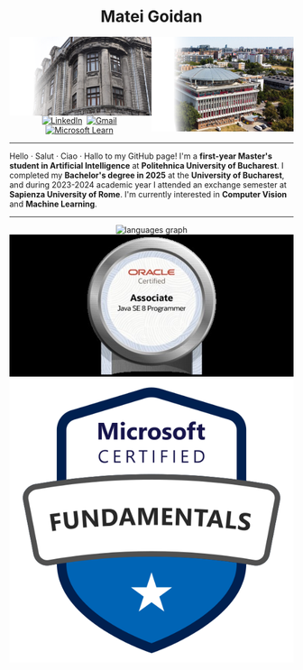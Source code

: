 <h1 align="center">Matei Goidan</h1>

<img align="right" src="UPB.png" width="50%">
<img align="right" src="FMI.png" width="50%">

###

<div align="center">
  <a href="https://www.linkedin.com/in/matei-constantin-goidan-b8a0a3269/"><img src="https://img.shields.io/badge/linkedin-%230077B5.svg?&style=for-the-badge" alt="LinkedIn" /></a>&nbsp;
  <a href="mailto:goidan.mateiconstantin@gmail.com"><img src="https://img.shields.io/badge/gmail-%23D14836.svg?&style=for-the-badge" alt="Gmail"/></a>&nbsp;
  <a href="https://learn.microsoft.com/en-us/users/mateiconstantingoidan-8358/"><img src="https://img.shields.io/badge/Microsoft%20Learn-2F8D46?style=for-the-badge&logo=microsoft&logoColor=white" alt="Microsoft Learn" /></a>&nbsp;

</div>

---

<div>
Hello · Salut · Ciao · Hallo to my GitHub page! I'm a <b>first-year Master's student in Artificial Intelligence</b> at <b>Politehnica University of Bucharest</b>. I completed my <b>Bachelor's degree in 2025</b> at the <b>University of Bucharest</b>, and during 2023-2024 academic year I attended an exchange semester at <b>Sapienza University of Rome</b>. I'm currently interested in <b>Computer Vision</b> and <b>Machine Learning</b>.
</div>

---

<div align="center">
  <img src="https://github-readme-stats.vercel.app/api/top-langs?username=MateiGoidan&locale=en&hide_title=false&layout=compact&card_width=320&langs_count=6&theme=nord&hide_border=false" height="160" alt="languages graph"  />
</div>

<div align="center">
    <img src="OCAJSE8.jpg">
    <img src="AI900.svg">
</div>
